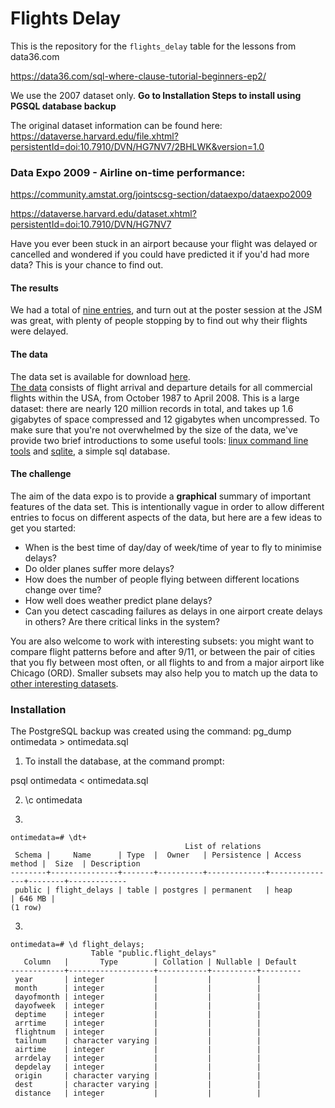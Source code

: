 # Flights Delay

This is the repository for the `flights_delay` table for the lessons from data36.com

https://data36.com/sql-where-clause-tutorial-beginners-ep2/

We use the 2007 dataset only. **Go to Installation Steps to install using PGSQL database backup**

The original dataset information can be found here: https://dataverse.harvard.edu/file.xhtml?persistentId=doi:10.7910/DVN/HG7NV7/2BHLWK&version=1.0

### Data Expo 2009 - Airline on-time performance:

https://community.amstat.org/jointscsg-section/dataexpo/dataexpo2009

https://dataverse.harvard.edu/dataset.xhtml?persistentId=doi:10.7910/DVN/HG7NV7

Have you ever been stuck in an airport because your flight was delayed or cancelled and wondered if you could have predicted it if you'd had more data? This is your chance to find out.

#### The results

We had a total of [nine entries](http://stat-computing.org/dataexpo/2009/posters), and turn out at the poster session at the JSM was great, with plenty of people stopping by to find out why their flights were delayed.

#### The data

The data set is available for download [here](https://doi.org/10.7910/DVN/HG7NV7).  
[The data](https://doi.org/10.7910/DVN/HG7NV7) consists of flight arrival and departure details for all commercial flights within the USA, from October 1987 to April 2008. This is a large dataset: there are nearly 120 million records in total, and takes up 1.6 gigabytes of space compressed and 12 gigabytes when uncompressed. To make sure that you're not overwhelmed by the size of the data, we've provide two brief introductions to some useful tools: [linux command line tools](http://stat-computing.org/dataexpo/2009/unix-tools.html) and [sqlite](http://stat-computing.org/dataexpo/2009/sqlite.html), a simple sql database.

#### The challenge

The aim of the data expo is to provide a **graphical** summary of important features of the data set. This is intentionally vague in order to allow different entries to focus on different aspects of the data, but here are a few ideas to get you started:

- When is the best time of day/day of week/time of year to fly to minimise delays?
- Do older planes suffer more delays?
- How does the number of people flying between different locations change over time?
- How well does weather predict plane delays?
- Can you detect cascading failures as delays in one airport create delays in others? Are there critical links in the system?

You are also welcome to work with interesting subsets: you might want to compare flight patterns before and after 9/11, or between the pair of cities that you fly between most often, or all flights to and from a major airport like Chicago (ORD). Smaller subsets may also help you to match up the data to [other interesting datasets](http://stat-computing.org/dataexpo/2009/supplemental-data.html).

### Installation

The PostgreSQL backup was created using the command: pg_dump ontimedata > ontimedata.sql

1. To install the database, at the command prompt:

psql ontimedata < ontimedata.sql

2. \c ontimedata

3. 
```
ontimedata=# \dt+
                                       List of relations
 Schema |     Name      | Type  |  Owner   | Persistence | Access method |  Size  | Description
--------+---------------+-------+----------+-------------+---------------+--------+-------------
 public | flight_delays | table | postgres | permanent   | heap          | 646 MB |
(1 row)
```

3. 
```
ontimedata=# \d flight_delays;
                  Table "public.flight_delays"
   Column   |       Type        | Collation | Nullable | Default
------------+-------------------+-----------+----------+---------
 year       | integer           |           |          |
 month      | integer           |           |          |
 dayofmonth | integer           |           |          |
 dayofweek  | integer           |           |          |
 deptime    | integer           |           |          |
 arrtime    | integer           |           |          |
 flightnum  | integer           |           |          |
 tailnum    | character varying |           |          |
 airtime    | integer           |           |          |
 arrdelay   | integer           |           |          |
 depdelay   | integer           |           |          |
 origin     | character varying |           |          |
 dest       | character varying |           |          |
 distance   | integer           |           |          |
```
